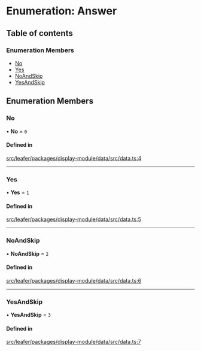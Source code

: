 # Enumeration: Answer

## Table of contents

### Enumeration Members

- [No](Answer.md#no)
- [Yes](Answer.md#yes)
- [NoAndSkip](Answer.md#noandskip)
- [YesAndSkip](Answer.md#yesandskip)

## Enumeration Members

### No

• **No** = ``0``

#### Defined in

[src/leafer/packages/display-module/data/src/data.ts:4](https://github.com/leaferjs/leafer/blob/95ff07e0d4def3c18ac6ce3fa51ec0d271dffaae/packages/display-module/data/src/data.ts#L4)

___

### Yes

• **Yes** = ``1``

#### Defined in

[src/leafer/packages/display-module/data/src/data.ts:5](https://github.com/leaferjs/leafer/blob/95ff07e0d4def3c18ac6ce3fa51ec0d271dffaae/packages/display-module/data/src/data.ts#L5)

___

### NoAndSkip

• **NoAndSkip** = ``2``

#### Defined in

[src/leafer/packages/display-module/data/src/data.ts:6](https://github.com/leaferjs/leafer/blob/95ff07e0d4def3c18ac6ce3fa51ec0d271dffaae/packages/display-module/data/src/data.ts#L6)

___

### YesAndSkip

• **YesAndSkip** = ``3``

#### Defined in

[src/leafer/packages/display-module/data/src/data.ts:7](https://github.com/leaferjs/leafer/blob/95ff07e0d4def3c18ac6ce3fa51ec0d271dffaae/packages/display-module/data/src/data.ts#L7)
